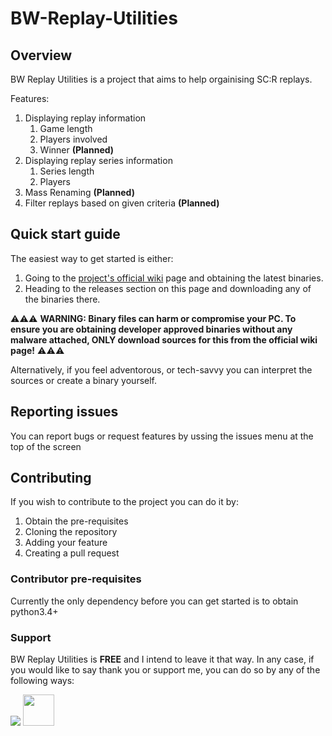 # BW-Replay-Utilities

## Overview

BW Replay Utilities is a project that aims to help orgainising SC:R replays.

Features:
1. Displaying replay information
    1. Game length
    2. Players involved
    3. Winner **(Planned)**
2. Displaying replay series information
    1. Series length
    2. Players
3. Mass Renaming **(Planned)**
4. Filter replays based on given criteria **(Planned)**

## Quick start guide

The easiest way to get started is either:
1. Going to the [project's official wiki](https://github.com/janev94/BW-Replay-Utilities/wiki/BW-Replay-Utilities-Home) page and obtaining the latest binaries.
2. Heading to the releases section on this page and downloading any of the binaries there.

⚠️⚠️⚠️ **WARNING:
Binary files can harm or compromise your PC. To ensure you are obtaining developer approved binaries without any malware attached, ONLY download sources for this from the official wiki page!** ⚠️⚠️⚠️

Alternatively, if you feel adventorous, or tech-savvy you can interpret the sources or create a binary yourself.

## Reporting issues

You can report bugs or request features by ussing the issues menu at the top of the screen

## Contributing

If you wish to contribute to the project you can do it by:
1. Obtain the pre-requisites
2. Cloning the repository
3. Adding your feature
4. Creating a pull request

### Contributor pre-requisites

 Currently the only dependency before you can get started is to obtain python3.4+


### Support

 BW Replay Utilities is **FREE** and I intend to leave it that way. In any case, if you would like to say thank you or support me, you can do so by any of the following ways:

[<img src="https://www.paypalobjects.com/en_US/GB/i/btn/btn_donateCC_LG.gif">][paypal]
[<img src="https://c5.patreon.com/external/favicon/android-chrome-192x192.png?v=jw6AR4Rg74" height="50">][patreon]

[paypal]: https://www.paypal.com/donate?hosted_button_id=ZXKVZTDUKU4MY
[patreon]: https://www.patreon.com/bw_replay_utilities
